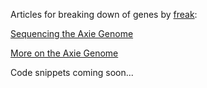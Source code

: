 Articles for breaking down of genes by <a href="https://freakitties.github.io/" target="_blank">freak</a>:

<a href="https://medium.com/@freakitties/sequencing-the-axie-genome-572f147c45d9" target="_blank">Sequencing the Axie Genome</a>

<a href="https://medium.com/@freakitties/more-on-the-axie-genome-60295f83a6a5" target="_blank">More on the Axie Genome</a>

Code snippets coming soon...